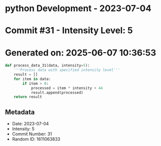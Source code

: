 ﻿# python Development - 2023-07-04
# Commit #31 - Intensity Level: 5
# Generated on: 2025-06-07 10:36:53
```python
def process_data_31(data, intensity=5):
    '''Process data with specified intensity level'''
    result = []
    for item in data:
        if item > 0:
            processed = item * intensity + 44
            result.append(processed)
    return result
```
## Metadata
- Date: 2023-07-04
- Intensity: 5
- Commit Number: 31
- Random ID: 1611063833
